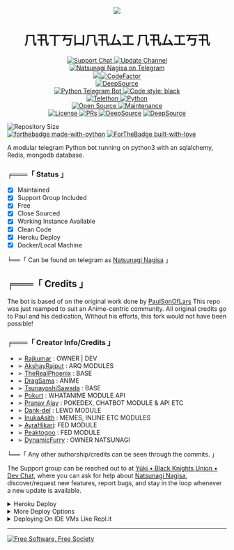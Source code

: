 <p align="center">
  <img src="https://telegra.ph/file/8984ceb8f8f9c57bb9c74.jpg">
<p>

<h1 align="center">
    𠘨卂丅丂凵𠘨卂厶工  𠘨卂厶工丂卂
</h1>

<p align="center">
<a href="https://t.me/BlackKnightsUnion_DevChat"> <img src="https://img.shields.io/badge/Support-Chat-blue?&logo=telegram" alt="Support Chat" /> </a>
<a href="https://t.me/CyberMusicProject"> <img src="https://img.shields.io/badge/Update-Channel-blue?&logo=telegram" alt="Update Channel" /> </a><br>
<a href="https://t.me/ZeldrisRobot"> <img src="https://img.shields.io/badge/Natsunagi-Nagisa-blue?&logo=telegram" alt="Natsunagi Nagisa on Telegram" /> </a><br>
<a href="https://www.codacy.com/gh/DynamicFurry/Natsunagi-Nagisa/dashboard?utm_source=github.com&amp;utm_medium=referral&amp;utm_content=IDN-C-X/ZeldrisRobot&amp;utm_campaign=Badge_Grade"><img src="https://app.codacy.com/project/badge/Grade/b290cfb10337403ba1e8d29fd474d39b"/></a><a href="https://www.codefactor.io/repository/github/aryazakaria01/natsunagi-nagisa"><img src="https://www.codefactor.io/repository/github/aryazakaria01/natsunagi-nagisa/badge?s=9d01f777392b832d05fa066728cf8ea8079dfd26" alt="CodeFactor" /></a><br>
<a href="https://deepsource.io/gh/aryazakaria01/Natsunagi-Nagisa/?ref=repository-badge"><img src="https://static.deepsource.io/deepsource-badge-light-mini.svg" alt="DeepSource"></a><br>
<a href="https://python-telegram-bot.org"> <img src="https://img.shields.io/badge/PTB-13.9.0-brightgreen?&style=flat-round&logo=github" alt="Python Telegram Bot" /> </a>
<a href="https://github.com/psf/black"><img alt="Code style: black" src="https://img.shields.io/badge/code%20style-black-000000.svg"></a><br>
<a href="https://docs.telethon.dev"> <img src="https://img.shields.io/badge/Telethon-1.24.0-brightgreen?&style=flat-round&logo=github" alt="Telethon" /> </a>
<a href="https://docs.python.org"> <img src="https://img.shields.io/badge/Python-3.10.1-brightgreen?&style=flat-round&logo=python" alt="Python" /> </a><br>
<a href="https://github.com/DynamicFurry"> <img src="https://badges.frapsoft.com/os/v1/open-source.svg?v=103" alt="Open Source" /> </a>
<a href="https://GitHub.com/DynamicFurry/Natsunagi-Nagisa"> <img src="https://img.shields.io/badge/Maintained-Yes-brightgreen.svg" alt="Maintenance" /> </a><br>
<a href="https://github.com/DynamicFurry/Natsunagi-Nagisa/blob/main/LICENSE"> <img src="https://img.shields.io/badge/License-GPLv3-blue.svg" alt="License" /> </a>
<a href="https://makeapullrequest.com"> <img src="https://img.shields.io/badge/PRs-Welcome-blue.svg?style=flat-round" alt="PRs" /> </a>
<a href="https://deepsource.io/gh/DynamicFurry/Natsunagi-Nagisa/?ref=repository-badge}" target="_blank"><img alt="DeepSource" title="DeepSource" src="https://deepsource.io/gh/DynamicFurry/Natsunagi-Nagisa.svg/?label=active+issues&show_trend=true&token=RYYx_QApuuAWUMpqD_4iHZ5m"/></a>
<a href="https://deepsource.io/gh/DynamicFurry/Natsunagi-Nagisa/?ref=repository-badge}" target="_blank"><img alt="DeepSource" title="DeepSource" src="https://deepsource.io/gh/DynamicFurry/Natsunagi-Nagisa.svg/?label=resolved+issues&show_trend=true&token=RYYx_QApuuAWUMpqD_4iHZ5m"/></a>	
</p>

![Repository Size](https://img.shields.io/github/repo-size/DynamicFurry/Natsunagi-Nagisa?style=for-the-badge&logo=appveyor)</br>
[![forthebadge made-with-python](http://ForTheBadge.com/images/badges/made-with-python.svg)](https://www.python.org/)
[![ForTheBadge built-with-love](http://ForTheBadge.com/images/badges/built-with-love.svg)](https://gitHub.com/DynamicFurry/)</br>

A modular telegram Python bot running on python3 with an sqlalchemy, Redis, mongodb database.

###  ╒═══「 Status 」

+ [x] Maintained
+ [x] Support Group Included
+ [x] Free
+ [x] Close Sourced
+ [x] Working Instance Available
+ [x] Clean Code
+ [x] Heroku Deploy
+ [x] Docker/Local Machine

╘══「 Can be found on telegram as [Natsunagi Nagisa](https://t.me/YuiiDev_bot) 」

## ╒═══「 Credits 」
The bot is based of on the original work done by [PaulSonOfLars](https://github.com/PaulSonOfLars)
This repo was just reamped to suit an Anime-centric community. All original credits go to Paul and his dedication, Without his efforts, this fork would not have been possible!

### ╒═══「 Creator Info/Credits 」

+ ➢ [Rajkumar](https://github.com/Awesome-RJ) : OWNER | DEV
+ ➢ [AkshayRajput](https://github.com/TheHamkerCat) : ARQ MODULES
+ ➢ [TheRealPhoenix](https://github.com/rsktg) : BASE
+ ➢ [DragSama](https://github.com/DragSama) : ANIME
+ ➢ [TsunayoshiSawada](https://github.com/TsunayoshiSawada) : BASE
+ ➢ [Pokurt](https://github.com/pokurt) : WHATANIME MODULE API
+ ➢ [Pranav ⁪⁬⁮⁮⁮⁮Ajay](https://github.com/MoeZilla) : POKEDEX, CHATBOT MODULE & API ETC
+ ➢ [Dank-del](https://github.com/Dank-del) : LEWD MODULE
+ ➢ [InukaAsith](https://github.com/InukaAsith) : MEMES, INLINE ETC MODULES 
+ ➢ [AyraHikari](https://github.com/AyraHikari): FED MODULE
+ ➢ [Peaktogoo](https://github.com/peaktogoo) : FED MODULE
+ ➢ [DynamicFurry](https://github.com/DynamicFurry) : OWNER NATSUNAGI

╘══「 Any other authorship/credits can be seen through the commits. 」

The Support group can be reached out to at [Yūki • Black Knights Union • Dev Chat](https://t.me/BlackKnightsUnion_DevChat), where you can ask for help about [Natsunagi Nagisa](https://t.me/YuiiDev_bot), discover/request new features, report bugs, and stay in the loop whenever a new update is available. 

<details>
	<summary>Heroku Deploy</summary>
	<br>
	<b>
The Easiest Way to Deploy This Bot is Via Heroku.
		In Order To deploy, You Just Have Fill The Necessary Environment Variables and Done!</b>
	
  <h1>
    <p align="center">
        <a href="https://heroku.com/deploy?template=https://github.com/aryazakaria01/Natsunagi-Nagisa">
            <img src="https://www.herokucdn.com/deploy/button.svg" alt="Deploy">
        </a>
    </p>
</h1>

</details> 

<details>
    <summary>More Deploy Options</summary>
    <br>
    <p align="center">

    Deploying on Local Machine

</p>

```console
    ~$ git clone https://github.com/aryazakaria01/Natsunagi-Nagisa
    ~$ cd Natsunagi
    ~$ cp sample_config.py config.py
```

Edit Config.py with your own Values

Start with ```python3 -m Natsunagi```

</details>    

<details>
     <summary>Deploying On IDE VMs Like Repl.it</summary>
       <br>
         <p align="left">
            <b> 

            Refer to Deploying On Local Machine.

 </b>
</p>
</details>

-------------------------------------------------------------------------------------

<a href="http://u.fsf.org/16e"><img src="https://static.fsf.org/nosvn/images/badges/fsfs_icons_red-bg.png" alt="Free Software, Free Society"></a>
